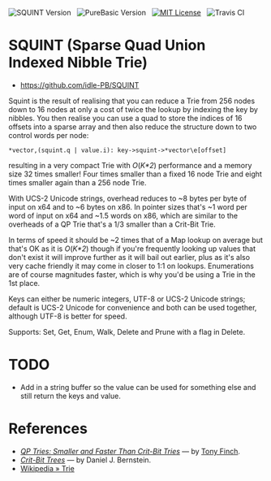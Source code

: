 ![SQUINT Version][badge squint]&nbsp;&nbsp;
![PureBasic Version][badge purebasic]&nbsp;&nbsp;
[![MIT License][badge license]](./LICENSE)&nbsp;&nbsp;
![Travis CI][badge travis]

# SQUINT (Sparse Quad Union Indexed Nibble Trie)

- https://github.com/idle-PB/SQUINT

Squint is the result of realising that you can reduce a Trie from 256 nodes down to 16 nodes at only a cost of twice the lookup by indexing the key by nibbles.
You then realise you can use a quad to store the indices of 16 offsets into a sparse array and then also reduce the structure down to two control words per node:

    *vector,(squint.q | value.i): key->squint->*vector\e[offset]

resulting in a very compact Trie with _O_(_K\*2_) performance and a memory size 32 times smaller!
Four times smaller than a fixed 16 node Trie and eight times smaller again than a 256 node Trie.

With UCS-2 Unicode strings, overhead reduces to ~8 bytes per byte of input on x64 and to ~6 bytes on x86.
In pointer sizes that's ~1 word per word of input on x64 and ~1.5 words on x86,
which are similar to the overheads of a QP Trie that's a 1/3 smaller than a Crit-Bit Trie.

In terms of speed it should be ~2 times that of a Map lookup on average but that's OK as it is _O_(_K\*2_) though if you're frequently looking up values that don't exist it will improve further as it will bail out earlier, plus as it's also very cache friendly it may come in closer to 1:1 on lookups.
Enumerations are of course magnitudes faster, which is why you'd be using a Trie in the 1st place.


Keys can either be numeric integers, UTF-8 or UCS-2 Unicode strings; default is UCS-2 Unicode for convenience and both can be used together, although UTF-8 is better for speed.

Supports: Set, Get, Enum, Walk, Delete and Prune with a flag in Delete.

# TODO

- Add in a string buffer so the value can be used for something else and still return the keys and value.

# References

- _[QP Tries: Smaller and Faster Than Crit-Bit Tries]_ — by [Tony Finch].
- _[Crit-Bit Trees]_ — by Daniel J. Bernstein.
- [Wikipedia » Trie][Trie]

<!-----------------------------------------------------------------------------
                               REFERENCE LINKS
------------------------------------------------------------------------------>

[QP Tries: Smaller and Faster Than Crit-Bit Tries]: https://dotat.at/prog/qp/blog-2015-10-04.html "Read full article, by Tony Finch"
[Crit-Bit Trees]: https://cr.yp.To/critbit.html "Read full article, by D. J. Bernstein"
[Trie]: https://en.wikipedia.org/wiki/Trie "See 'Trie' entry at Wikipedia"

<!-- badges  -->

[badge license]: https://img.shields.io/badge/license-MIT-00b5da "Released under the MIT License"
[badge purebasic]: https://img.shields.io/badge/PureBasic-5.71-yellow "PureBasic 5.71 (x86/x64) — Linux/OS X/Windows"
[badge squint]: https://img.shields.io/badge/SQUINT-1.0.2-yellow "SQUINT v1.0.2"
[badge travis]: https://travis-ci.com/idle-PB/SQUINT.svg?branch=master "Travis CI: EditorConfig code styles consistency validation"

<!-- people -->

[Tony Finch]: https://github.com/fanf2 "View Tony Finch's GitHub profile"
